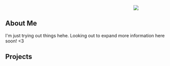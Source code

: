 
<center><img style="margin-left:20rem; text-align:center;" src="https://media.giphy.com/media/v1.Y2lkPTc5MGI3NjExYTAyMjc2ZWQyNzhmODM2YzI1ZDk3MWVmYjcxNmNiZTUxMzNkZGI2MSZjdD1n/JEROrFx7moGElXZ1dL/giphy.gif"></center>
  
  <h2>About Me</h2>
  <p>I'm just trying out things hehe. Looking out to expand more information here soon! <3</p>
                                                                                        
  
                                                                                        
  <h2>Projects</h2>
  
  
  
  
  
 
  
  

